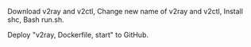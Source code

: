 Download v2ray and v2ctl, Change new name of v2ray and v2ctl, Install shc, Bash run.sh.

Deploy "v2ray, Dockerfile, start" to GitHub.
